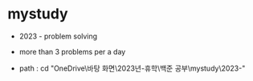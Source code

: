 # mystudy
- 2023 - problem solving
- more than 3 problems per a day

- path : cd "OneDrive\바탕 화면\2023년-휴학\백준 공부\mystudy\2023-"